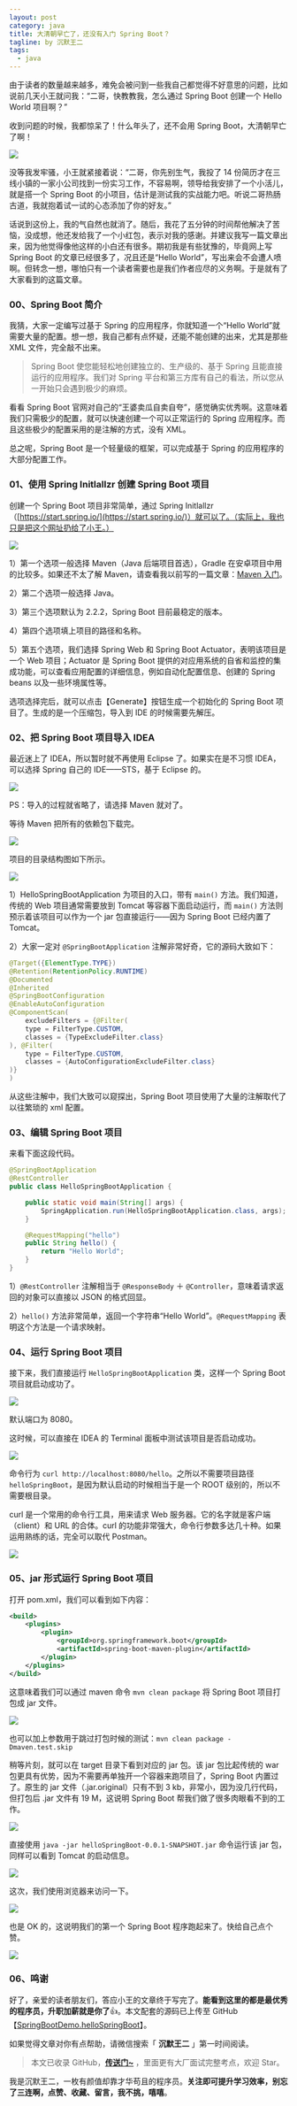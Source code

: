 ```yaml
---
layout: post
category: java
title: 大清朝早亡了，还没有入门 Spring Boot？
tagline: by 沉默王二
tags: 
  - java
---
```


由于读者的数量越来越多，难免会被问到一些我自己都觉得不好意思的问题，比如说前几天小王就问我：“二哥，快教教我，怎么通过 Spring Boot  创建一个 Hello World 项目啊？”

<!--more-->

收到问题的时候，我都惊呆了！什么年头了，还不会用 Spring Boot，大清朝早亡了啊！


![](http://www.itwanger.com/assets/images/2020/05/java-fuwuqi-01.png)

没等我发牢骚，小王就紧接着说：“二哥，你先别生气，我投了 14 份简历才在三线小镇的一家小公司找到一份实习工作，不容易啊，领导给我安排了一个小活儿，就是搭一个 Spring Boot 的小项目，估计是测试我的实战能力吧。听说二哥热肠古道，我就抱着试一试的心态添加了你的好友。”

话说到这份上，我的气自然也就消了。随后，我花了五分钟的时间帮他解决了苦恼，没成想，他还发给我了一个小红包，表示对我的感谢。并建议我写一篇文章出来，因为他觉得像他这样的小白还有很多。期初我是有些犹豫的，毕竟网上写 Spring Boot 的文章已经很多了，况且还是“Hello World”，写出来会不会遭人喷啊。但转念一想，哪怕只有一个读者需要也是我们作者应尽的义务啊。于是就有了大家看到的这篇文章。

### 00、Spring Boot 简介

我猜，大家一定编写过基于 Spring 的应用程序，你就知道一个“Hello World”就需要大量的配置。想一想，我自己都有点怀疑，还能不能创建的出来，尤其是那些 XML 文件，完全敲不出来。

>Spring Boot 使您能轻松地创建独立的、生产级的、基于 Spring 且能直接运行的应用程序。我们对 Spring 平台和第三方库有自己的看法，所以您从一开始只会遇到极少的麻烦。

看看 Spring Boot 官网对自己的“王婆卖瓜自卖自夸”，感觉确实优秀啊。这意味着我们只需极少的配置，就可以快速创建一个可以正常运行的 Spring 应用程序。而且这些极少的配置采用的是注解的方式，没有 XML。

总之呢，Spring Boot 是一个轻量级的框架，可以完成基于 Spring 的应用程序的大部分配置工作。

### 01、使用 Spring Initlallzr 创建 Spring Boot 项目

创建一个 Spring Boot 项目非常简单，通过 Spring Initlallzr（[https://start.spring.io/](https://start.spring.io/)）就可以了。（实际上，我也只是把这个网址扔给了小王。）

![](http://www.itwanger.com/assets/images/2020/05/java-fuwuqi-02.png)

1）第一个选项一般选择 Maven（Java 后端项目首选），Gradle 在安卓项目中用的比较多。如果还不太了解 Maven，请查看我以前写的一篇文章：[Maven 入门](http://www.itwanger.com/java/2019/10/24/maven-rumen.html)。

2）第二个选项一般选择 Java。

3）第三个选项默认为 2.2.2，Spring Boot 目前最稳定的版本。

4）第四个选项填上项目的路径和名称。

5）第五个选项，我们选择 Spring Web 和 Spring Boot Actuator，表明该项目是一个 Web 项目；Actuator 是 Spring Boot 提供的对应用系统的自省和监控的集成功能，可以查看应用配置的详细信息，例如自动化配置信息、创建的 Spring beans 以及一些环境属性等。

选项选择完后，就可以点击【Generate】按钮生成一个初始化的 Spring Boot 项目了。生成的是一个压缩包，导入到 IDE 的时候需要先解压。

### 02、把 Spring Boot 项目导入 IDEA

最近迷上了 IDEA，所以暂时就不再使用 Eclipse 了。如果实在是不习惯 IDEA，可以选择 Spring 自己的 IDE——STS，基于 Eclipse 的。

![](http://www.itwanger.com/assets/images/2020/05/java-fuwuqi-03.png)

PS：导入的过程就省略了，请选择 Maven 就对了。

等待 Maven 把所有的依赖包下载完。

![](http://www.itwanger.com/assets/images/2020/05/java-fuwuqi-04.png)

项目的目录结构图如下所示。

![](http://www.itwanger.com/assets/images/2020/05/java-fuwuqi-05.png)

1）HelloSpringBootApplication 为项目的入口，带有 `main()` 方法。我们知道，传统的 Web 项目通常需要放到 Tomcat 等容器下面启动运行，而 `main()` 方法则预示着该项目可以作为一个 jar 包直接运行——因为 Spring Boot 已经内置了 Tomcat。

2）大家一定对 `@SpringBootApplication` 注解非常好奇，它的源码大致如下：

```java
@Target({ElementType.TYPE})
@Retention(RetentionPolicy.RUNTIME)
@Documented
@Inherited
@SpringBootConfiguration
@EnableAutoConfiguration
@ComponentScan(
    excludeFilters = {@Filter(
    type = FilterType.CUSTOM,
    classes = {TypeExcludeFilter.class}
), @Filter(
    type = FilterType.CUSTOM,
    classes = {AutoConfigurationExcludeFilter.class}
)}
)
```

从这些注解中，我们大致可以窥探出，Spring Boot 项目使用了大量的注解取代了以往繁琐的 xml 配置。

### 03、编辑 Spring Boot 项目

来看下面这段代码。

```java
@SpringBootApplication
@RestController
public class HelloSpringBootApplication {

    public static void main(String[] args) {
        SpringApplication.run(HelloSpringBootApplication.class, args);
    }

    @RequestMapping("hello")
    public String hello() {
    	return "Hello World";
	}
}
```

1）`@RestController` 注解相当于 `@ResponseBody` ＋ `@Controller`，意味着请求返回的对象可以直接以 JSON 的格式回显。

2）`hello()` 方法非常简单，返回一个字符串“Hello World”。`@RequestMapping` 表明这个方法是一个请求映射。

### 04、运行 Spring Boot 项目

接下来，我们直接运行 `HelloSpringBootApplication` 类，这样一个 Spring Boot 项目就启动成功了。

![](http://www.itwanger.com/assets/images/2020/05/java-fuwuqi-06.png)

默认端口为 8080。

这时候，可以直接在 IDEA 的 Terminal 面板中测试该项目是否启动成功。

![](http://www.itwanger.com/assets/images/2020/05/java-fuwuqi-07.png)

命令行为 `curl http://localhost:8080/hello`。之所以不需要项目路径 `helloSpringBoot`，是因为默认启动的时候相当于是一个 ROOT 级别的，所以不需要根目录。

curl 是一个常用的命令行工具，用来请求 Web 服务器。它的名字就是客户端（client）和 URL 的合体。curl 的功能非常强大，命令行参数多达几十种。如果运用熟练的话，完全可以取代 Postman。

![](http://www.itwanger.com/assets/images/2020/05/java-fuwuqi-08.png)

### 05、jar 形式运行 Spring Boot 项目

打开 pom.xml，我们可以看到如下内容：

```xml
<build>
	<plugins>
		<plugin>
			<groupId>org.springframework.boot</groupId>
			<artifactId>spring-boot-maven-plugin</artifactId>
		</plugin>
	</plugins>
</build>
```

这意味着我们可以通过 maven 命令 `mvn clean package` 将 Spring Boot 项目打包成 jar 文件。

![](http://www.itwanger.com/assets/images/2020/05/java-fuwuqi-09.png)

也可以加上参数用于跳过打包时候的测试：`mvn clean package -Dmaven.test.skip`

稍等片刻，就可以在 target 目录下看到对应的 jar 包。该 jar 包比起传统的 war 包更具有优势，因为不需要再单独开一个容器来跑项目了，Spring Boot 内置过了。原生的 jar 文件（.jar.original）只有不到 3 kb，非常小，因为没几行代码，但打包后 .jar 文件有 19 M，这说明 Spring Boot 帮我们做了很多肉眼看不到的工作。

![](http://www.itwanger.com/assets/images/2020/05/java-fuwuqi-10.png)

直接使用 `java -jar helloSpringBoot-0.0.1-SNAPSHOT.jar` 命令运行该 jar 包，同样可以看到 Tomcat 的启动信息。

![](http://www.itwanger.com/assets/images/2020/05/java-fuwuqi-11.png)

这次，我们使用浏览器来访问一下。

![](http://www.itwanger.com/assets/images/2020/05/java-fuwuqi-12.png)


也是 OK 的，这说明我们的第一个 Spring Boot 程序跑起来了。快给自己点个赞。

![](http://www.itwanger.com/assets/images/2020/05/java-fuwuqi-13.png)


### 06、鸣谢



好了，亲爱的读者朋友们，答应小王的文章终于写完了。**能看到这里的都是最优秀的程序员，升职加薪就是你了**👍。本文配套的源码已上传至 GitHub 【[SpringBootDemo.helloSpringBoot](https://github.com/qinggee/SpringBootDemo)】。


如果觉得文章对你有点帮助，请微信搜索「 **沉默王二** 」第一时间阅读。

>本文已收录 GitHub，[**传送门~**](https://github.com/qinggee/itwanger.github.io) ，里面更有大厂面试完整考点，欢迎 Star。

我是沉默王二，一枚有颜值却靠才华苟且的程序员。**关注即可提升学习效率，别忘了三连啊，点赞、收藏、留言，我不挑，嘻嘻**。